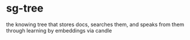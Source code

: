 # sg-tree
the knowing tree that stores docs, searches them, and speaks from them through learning by embeddings via candle
